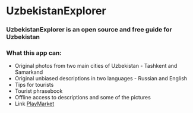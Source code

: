# UzbekistanExplorer

### UzbekistanExplorer is an open source and free guide for Uzbekistan

### What this app can:
  - Original photos from two main cities of Uzbekistan - Tashkent and Samarkand
  - Original unbiased descriptions in two languages - Russian and English
  - Tips for tourists
  - Tourist phrasebook
  - Offline access to descriptions and some of the pictures
  - Link [PlayMarket](https://play.google.com/store/apps/details?id=com.uzbekistanexplorer.vladimir.uzbekistanexplorer)
